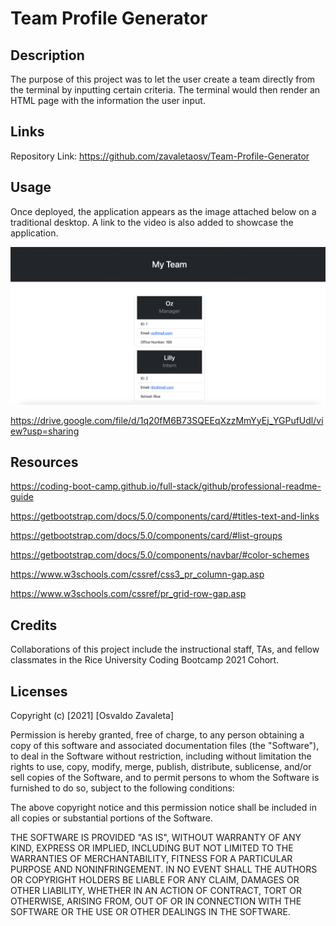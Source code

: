 # Team Profile Generator
## Description

The purpose of this project was to let the user create a team directly from the terminal by inputting certain criteria. The terminal would then render an HTML page with the information the user input.

## Links

Repository Link: https://github.com/zavaletaosv/Team-Profile-Generator
## Usage

Once deployed, the application appears as the image attached below on a traditional desktop. A link to the video is also added to showcase the application.

<img
src = "./src/teamss.png"
alt = "A screenshot of the application" />

https://drive.google.com/file/d/1q20fM6B73SQEEqXzzMmYyEj_YGPufUdl/view?usp=sharing

## Resources

https://coding-boot-camp.github.io/full-stack/github/professional-readme-guide

https://getbootstrap.com/docs/5.0/components/card/#titles-text-and-links

https://getbootstrap.com/docs/5.0/components/card/#list-groups

https://getbootstrap.com/docs/5.0/components/navbar/#color-schemes

https://www.w3schools.com/cssref/css3_pr_column-gap.asp

https://www.w3schools.com/cssref/pr_grid-row-gap.asp
## Credits

Collaborations of this project include the instructional staff, TAs, and fellow classmates in the Rice University Coding Bootcamp 2021 Cohort.

## Licenses

Copyright (c) [2021] [Osvaldo Zavaleta]

Permission is hereby granted, free of charge, to any person obtaining a copy of this software and associated documentation files (the "Software"), to deal in the Software without restriction, including without limitation the rights to use, copy, modify, merge, publish, distribute, sublicense, and/or sell copies of the Software, and to permit persons to whom the Software is furnished to do so, subject to the following conditions:

The above copyright notice and this permission notice shall be included in all copies or substantial portions of the Software.

THE SOFTWARE IS PROVIDED "AS IS", WITHOUT WARRANTY OF ANY KIND, EXPRESS OR IMPLIED, INCLUDING BUT NOT LIMITED TO THE WARRANTIES OF MERCHANTABILITY, FITNESS FOR A PARTICULAR PURPOSE AND NONINFRINGEMENT. IN NO EVENT SHALL THE AUTHORS OR COPYRIGHT HOLDERS BE LIABLE FOR ANY CLAIM, DAMAGES OR OTHER LIABILITY, WHETHER IN AN ACTION OF CONTRACT, TORT OR OTHERWISE, ARISING FROM, OUT OF OR IN CONNECTION WITH THE SOFTWARE OR THE USE OR OTHER DEALINGS IN THE SOFTWARE.
